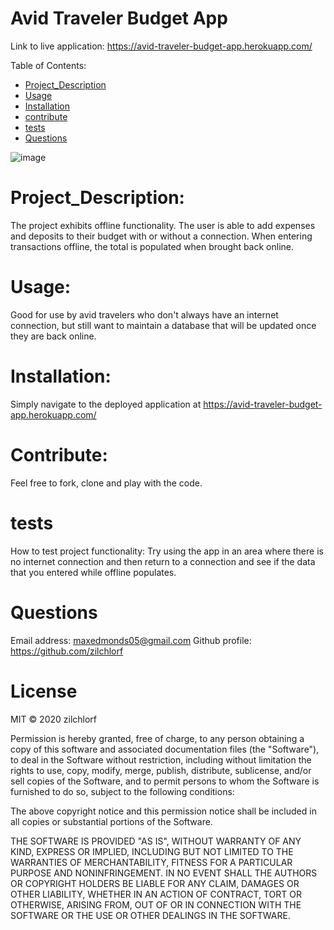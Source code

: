 
# Avid Traveler Budget App
Link to live application:
https://avid-traveler-budget-app.herokuapp.com/

Table of Contents:
        
- [Project_Description](#Project_Description)
- [Usage](#usage)
- [Installation](#installation)
- [contribute](#contribute)
- [tests](#tests)
- [Questions](#Questions)

![image](https://user-images.githubusercontent.com/63215148/93010634-84550600-f543-11ea-953c-a63b0f5ac920.png)

# Project_Description:
The project exhibits offline functionality.  The user is able to add expenses and deposits to their budget with or without a connection.  When entering transactions offline, the total is populated when brought back online. 

# Usage:
 Good for use by avid travelers who don't always have an internet connection, but still want to maintain a database that will be updated once they are back online. 

# Installation:
 Simply navigate to the deployed application at https://avid-traveler-budget-app.herokuapp.com/

# Contribute:
 Feel free to fork, clone and play with the code. 

# tests
How to test project functionality: Try using the app in an area where there is no internet connection and then return to a connection and see if the data that you entered while offline populates. 

# Questions
Email address: maxedmonds05@gmail.com
Github profile: https://github.com/zilchlorf

# License
MIT © 2020 zilchlorf

Permission is hereby granted, free of charge, to any person obtaining a copy of this software and associated documentation files (the "Software"), to deal in the Software without restriction, including without limitation the rights to use, copy, modify, merge, publish, distribute, sublicense, and/or sell copies of the Software, and to permit persons to whom the Software is furnished to do so, subject to the following conditions:

The above copyright notice and this permission notice shall be included in all copies or substantial portions of the Software.

THE SOFTWARE IS PROVIDED "AS IS", WITHOUT WARRANTY OF ANY KIND, EXPRESS OR IMPLIED, INCLUDING BUT NOT LIMITED TO THE WARRANTIES OF MERCHANTABILITY, FITNESS FOR A PARTICULAR PURPOSE AND NONINFRINGEMENT. IN NO EVENT SHALL THE AUTHORS OR COPYRIGHT HOLDERS BE LIABLE FOR ANY CLAIM, DAMAGES OR OTHER LIABILITY, WHETHER IN AN ACTION OF CONTRACT, TORT OR OTHERWISE, ARISING FROM, OUT OF OR IN CONNECTION WITH THE SOFTWARE OR THE USE OR OTHER DEALINGS IN THE SOFTWARE.
        
